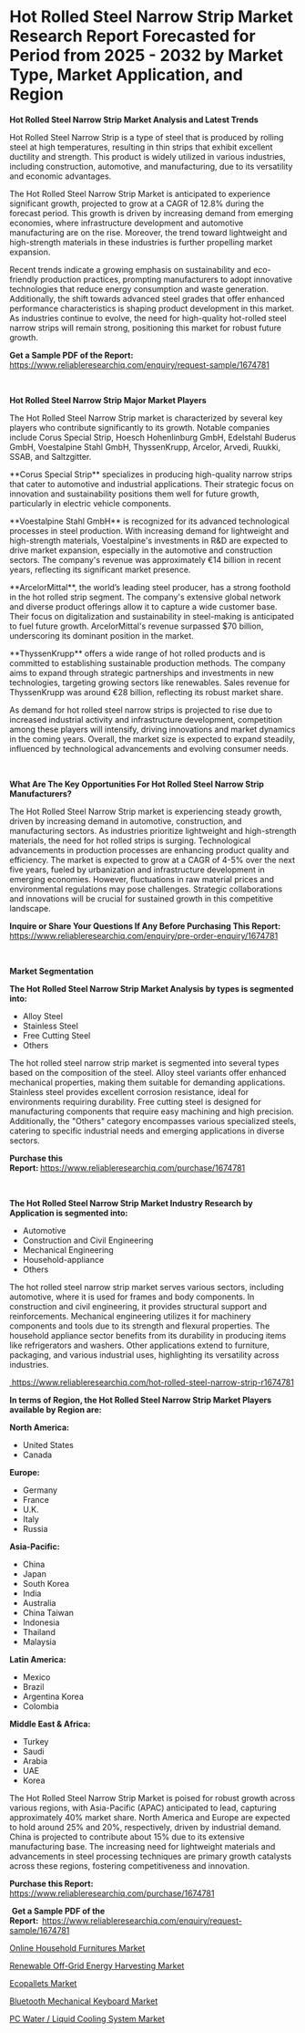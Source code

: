 <p><h1>Hot Rolled Steel Narrow Strip Market Research Report Forecasted for Period from 2025 -  2032 by Market Type, Market Application, and Region</h1></p><p><strong>Hot Rolled Steel Narrow Strip Market Analysis and Latest Trends</strong></p>
<p><p>Hot Rolled Steel Narrow Strip is a type of steel that is produced by rolling steel at high temperatures, resulting in thin strips that exhibit excellent ductility and strength. This product is widely utilized in various industries, including construction, automotive, and manufacturing, due to its versatility and economic advantages.</p><p>The Hot Rolled Steel Narrow Strip Market is anticipated to experience significant growth, projected to grow at a CAGR of 12.8% during the forecast period. This growth is driven by increasing demand from emerging economies, where infrastructure development and automotive manufacturing are on the rise. Moreover, the trend toward lightweight and high-strength materials in these industries is further propelling market expansion.</p><p>Recent trends indicate a growing emphasis on sustainability and eco-friendly production practices, prompting manufacturers to adopt innovative technologies that reduce energy consumption and waste generation. Additionally, the shift towards advanced steel grades that offer enhanced performance characteristics is shaping product development in this market. As industries continue to evolve, the need for high-quality hot-rolled steel narrow strips will remain strong, positioning this market for robust future growth.</p></p>
<p><strong>Get a Sample PDF of the Report:&nbsp;</strong> <a href="https://www.reliableresearchiq.com/enquiry/request-sample/1674781?utm_campaign=1900&utm_medium=2&utm_source=Github&utm_content=ia&utm_term=25032025&utm_id=hot-rolled-steel-narrow-strip">https://www.reliableresearchiq.com/enquiry/request-sample/1674781</a></p>
<p>&nbsp;</p>
<p><strong>Hot Rolled Steel Narrow Strip Major Market Players</strong></p>
<p><p>The Hot Rolled Steel Narrow Strip market is characterized by several key players who contribute significantly to its growth. Notable companies include Corus Special Strip, Hoesch Hohenlinburg GmbH, Edelstahl Buderus GmbH, Voestalpine Stahl GmbH, ThyssenKrupp, Arcelor, Arvedi, Ruukki, SSAB, and Saltzgitter.</p><p>**Corus Special Strip** specializes in producing high-quality narrow strips that cater to automotive and industrial applications. Their strategic focus on innovation and sustainability positions them well for future growth, particularly in electric vehicle components.</p><p>**Voestalpine Stahl GmbH** is recognized for its advanced technological processes in steel production. With increasing demand for lightweight and high-strength materials, Voestalpine's investments in R&D are expected to drive market expansion, especially in the automotive and construction sectors. The company's revenue was approximately €14 billion in recent years, reflecting its significant market presence.</p><p>**ArcelorMittal**, the world’s leading steel producer, has a strong foothold in the hot rolled strip segment. The company's extensive global network and diverse product offerings allow it to capture a wide customer base. Their focus on digitalization and sustainability in steel-making is anticipated to fuel future growth. ArcelorMittal's revenue surpassed $70 billion, underscoring its dominant position in the market.</p><p>**ThyssenKrupp** offers a wide range of hot rolled products and is committed to establishing sustainable production methods. The company aims to expand through strategic partnerships and investments in new technologies, targeting growing sectors like renewables. Sales revenue for ThyssenKrupp was around €28 billion, reflecting its robust market share.</p><p>As demand for hot rolled steel narrow strips is projected to rise due to increased industrial activity and infrastructure development, competition among these players will intensify, driving innovations and market dynamics in the coming years. Overall, the market size is expected to expand steadily, influenced by technological advancements and evolving consumer needs.</p></p>
<p>&nbsp;</p>
<p><strong>What Are The Key Opportunities For Hot Rolled Steel Narrow Strip Manufacturers?</strong></p>
<p><p>The Hot Rolled Steel Narrow Strip market is experiencing steady growth, driven by increasing demand in automotive, construction, and manufacturing sectors. As industries prioritize lightweight and high-strength materials, the need for hot rolled strips is surging. Technological advancements in production processes are enhancing product quality and efficiency. The market is expected to grow at a CAGR of 4-5% over the next five years, fueled by urbanization and infrastructure development in emerging economies. However, fluctuations in raw material prices and environmental regulations may pose challenges. Strategic collaborations and innovations will be crucial for sustained growth in this competitive landscape.</p></p>
<p><strong>Inquire or Share Your Questions If Any Before Purchasing This Report:</strong> <a href="https://www.reliableresearchiq.com/enquiry/pre-order-enquiry/1674781?utm_campaign=1900&utm_medium=2&utm_source=Github&utm_content=ia&utm_term=25032025&utm_id=hot-rolled-steel-narrow-strip">https://www.reliableresearchiq.com/enquiry/pre-order-enquiry/1674781</a></p>
<p>&nbsp;</p>
<p><strong>Market Segmentation</strong></p>
<p><strong>The Hot Rolled Steel Narrow Strip Market Analysis by types is segmented into:</strong></p>
<p><ul><li>Alloy Steel</li><li>Stainless Steel</li><li>Free Cutting Steel</li><li>Others</li></ul></p>
<p><p>The hot rolled steel narrow strip market is segmented into several types based on the composition of the steel. Alloy steel variants offer enhanced mechanical properties, making them suitable for demanding applications. Stainless steel provides excellent corrosion resistance, ideal for environments requiring durability. Free cutting steel is designed for manufacturing components that require easy machining and high precision. Additionally, the "Others" category encompasses various specialized steels, catering to specific industrial needs and emerging applications in diverse sectors.</p></p>
<p><strong>Purchase this Report:&nbsp;</strong><a href="https://www.reliableresearchiq.com/purchase/1674781?utm_campaign=1900&utm_medium=2&utm_source=Github&utm_content=ia&utm_term=25032025&utm_id=hot-rolled-steel-narrow-strip">https://www.reliableresearchiq.com/purchase/1674781</a></p>
<p>&nbsp;</p>
<p><strong>The Hot Rolled Steel Narrow Strip Market Industry Research by Application is segmented into:</strong></p>
<p><ul><li>Automotive</li><li>Construction and Civil Engineering</li><li>Mechanical Engineering</li><li>Household-appliance</li><li>Others</li></ul></p>
<p><p>The hot rolled steel narrow strip market serves various sectors, including automotive, where it is used for frames and body components. In construction and civil engineering, it provides structural support and reinforcements. Mechanical engineering utilizes it for machinery components and tools due to its strength and flexural properties. The household appliance sector benefits from its durability in producing items like refrigerators and washers. Other applications extend to furniture, packaging, and various industrial uses, highlighting its versatility across industries.</p></p>
<p><a href="https://www.reliableresearchiq.com/hot-rolled-steel-narrow-strip-r1674781?utm_campaign=1900&utm_medium=2&utm_source=Github&utm_content=ia&utm_term=25032025&utm_id=hot-rolled-steel-narrow-strip">&nbsp;https://www.reliableresearchiq.com/hot-rolled-steel-narrow-strip-r1674781</a></p>
<p><strong>In terms of Region, the Hot Rolled Steel Narrow Strip Market Players available by Region are:</strong></p>
<p>
    <p> <strong> North America: </strong>
        <ul>
            <li>United States</li>
            <li>Canada</li>
        </ul>
        </p> 
    <p> <strong> Europe: </strong>
        <ul>
            <li>Germany</li>
            <li>France</li>
            <li>U.K.</li>
            <li>Italy</li>
            <li>Russia</li>
        </ul>
        </p> 
    <p> <strong> Asia-Pacific: </strong>
        <ul>
            <li>China</li>
            <li>Japan</li>
            <li>South Korea</li>
            <li>India</li>
            <li>Australia</li>
            <li>China Taiwan</li>
            <li>Indonesia</li>
            <li>Thailand</li>
            <li>Malaysia</li>
        </ul>
        </p> 
    <p> <strong> Latin America: </strong>
        <ul>
            <li>Mexico</li>
            <li>Brazil</li>
            <li>Argentina Korea</li>
            <li>Colombia</li>
        </ul>
        </p> 
    <p> <strong> Middle East & Africa: </strong>
        <ul>
            <li>Turkey</li>
            <li>Saudi</li>
            <li>Arabia</li>
            <li>UAE</li>
            <li>Korea</li>
        </ul>
    </p>
    </p>
<p><p>The Hot Rolled Steel Narrow Strip Market is poised for robust growth across various regions, with Asia-Pacific (APAC) anticipated to lead, capturing approximately 40% market share. North America and Europe are expected to hold around 25% and 20%, respectively, driven by industrial demand. China is projected to contribute about 15% due to its extensive manufacturing base. The increasing need for lightweight materials and advancements in steel processing techniques are primary growth catalysts across these regions, fostering competitiveness and innovation.</p></p>
<p><strong>Purchase this Report: </strong><a href="https://www.reliableresearchiq.com/purchase/1674781?utm_campaign=1900&utm_medium=2&utm_source=Github&utm_content=ia&utm_term=25032025&utm_id=hot-rolled-steel-narrow-strip">https://www.reliableresearchiq.com/purchase/1674781</a></p>
<p>&nbsp;<strong>Get a Sample PDF of the Report:&nbsp;&nbsp;</strong><a href="https://www.reliableresearchiq.com/enquiry/request-sample/1674781?utm_campaign=1900&utm_medium=2&utm_source=Github&utm_content=ia&utm_term=25032025&utm_id=hot-rolled-steel-narrow-strip">https://www.reliableresearchiq.com/enquiry/request-sample/1674781</a></p>
<p><strong></strong></p>
<p><p><a href="https://github.com/kanetaerkid/Market-Research-Report-List-1/blob/main/online-household-furnitures-market.md?utm_campaign=1900&utm_medium=2&utm_source=Github&utm_content=ia&utm_term=25032025&utm_id=hot-rolled-steel-narrow-strip">Online Household Furnitures Market</a></p><p><a href="https://github.com/bichukapac/Market-Research-Report-List-1/blob/main/renewable-off-grid-energy-harvesting-market.md?utm_campaign=1900&utm_medium=2&utm_source=Github&utm_content=ia&utm_term=25032025&utm_id=hot-rolled-steel-narrow-strip">Renewable Off-Grid Energy Harvesting Market</a></p><p><a href="https://github.com/ayondaylos/Market-Research-Report-List-1/blob/main/ecopallets-market.md?utm_campaign=1900&utm_medium=2&utm_source=Github&utm_content=ia&utm_term=25032025&utm_id=hot-rolled-steel-narrow-strip">Ecopallets Market</a></p><p><a href="https://github.com/leoustolja/Market-Research-Report-List-1/blob/main/bluetooth-mechanical-keyboard-market.md?utm_campaign=1900&utm_medium=2&utm_source=Github&utm_content=ia&utm_term=25032025&utm_id=hot-rolled-steel-narrow-strip">Bluetooth Mechanical Keyboard Market</a></p><p><a href="https://github.com/madethkijori/Market-Research-Report-List-1/blob/main/pc-water-liquid-cooling-system-market.md?utm_campaign=1900&utm_medium=2&utm_source=Github&utm_content=ia&utm_term=25032025&utm_id=hot-rolled-steel-narrow-strip">PC Water / Liquid Cooling System Market</a></p></p>
